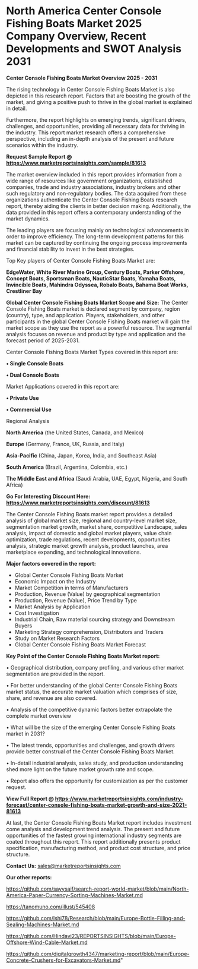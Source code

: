 # North America Center Console Fishing Boats Market 2025 Company Overview, Recent Developments and SWOT Analysis 2031

<Strong> Center Console Fishing Boats Market Overview 2025 - 2031</strong>

The rising technology in Center Console Fishing Boats Market is also depicted in this research report. Factors that are boosting the growth of the market, and giving a positive push to thrive in the global market is explained in detail.

Furthermore, the report highlights on emerging trends, significant drivers, challenges, and opportunities, providing all necessary data for thriving in the industry. This report market research offers a comprehensive perspective, including an in-depth analysis of the present and future scenarios within the industry.

<strong>Request Sample Report @ <a href=https://www.marketreportsinsights.com/sample/81613>https://www.marketreportsinsights.com/sample/81613</a></strong>

The market overview included in this report provides information from a wide range of resources like government organizations, established companies, trade and industry associations, industry brokers and other such regulatory and non-regulatory bodies. The data acquired from these organizations authenticate the Center Console Fishing Boats research report, thereby aiding the clients in better decision making. Additionally, the data provided in this report offers a contemporary understanding of the market dynamics.

The leading players are focusing mainly on technological advancements in order to improve efficiency. The long-term development patterns for this market can be captured by continuing the ongoing process improvements and financial stability to invest in the best strategies.

Top Key players of Center Console Fishing Boats Market are:

<strong>EdgeWater, White River Marine Group, Century Boats, Parker Offshore, Concept Boats, Sportsman Boats, NauticStar Boats, Yamaha Boats, Invincible Boats, Mahindra Odyssea, Robalo Boats, Bahama Boat Works, Crestliner Bay</strong>

<strong><b>Global Center Console Fishing Boats Market Scope and Size:</b></strong>
The Center Console Fishing Boats market is declared segment by company, region (country), type, and application. Players, stakeholders, and other participants in the global Center Console Fishing Boats market will gain the market scope as they use the report as a powerful resource. The segmental analysis focuses on revenue and product by type and application and the forecast period of 2025-2031.

Center Console Fishing Boats Market Types covered in this report are:

<strong>• Single Console Boats

• Dual Console Boats</strong>

Market Applications covered in this report are:

<strong>• Private Use

• Commercial Use</strong> 

Regional Analysis

<strong>North America</strong> (the United States, Canada, and Mexico)

<strong>Europe</strong> (Germany, France, UK, Russia, and Italy)

<strong>Asia-Pacific</strong> (China, Japan, Korea, India, and Southeast Asia)

<strong>South America</strong> (Brazil, Argentina, Colombia, etc.)

<strong>The Middle East and Africa</strong> (Saudi Arabia, UAE, Egypt, Nigeria, and South Africa)

<strong>Go For Interesting Discount Here: <a href=https://www.marketreportsinsights.com/discount/81613>https://www.marketreportsinsights.com/discount/81613</a></strong>

The Center Console Fishing Boats market report provides a detailed analysis of global market size, regional and country-level market size, segmentation market growth, market share, competitive Landscape, sales analysis, impact of domestic and global market players, value chain optimization, trade regulations, recent developments, opportunities analysis, strategic market growth analysis, product launches, area marketplace expanding, and technological innovations.

<strong><b>Major factors covered in the report:</b></strong>
<ul>
  <li>Global Center Console Fishing Boats Market </li>
  <li>Economic Impact on the Industry</li>
  <li>Market Competition in terms of Manufacturers</li>
  <li>Production, Revenue (Value) by geographical segmentation</li>
  <li>Production, Revenue (Value), Price Trend by Type</li>
  <li>Market Analysis by Application</li>
  <li>Cost Investigation</li>
  <li>Industrial Chain, Raw material sourcing strategy and Downstream Buyers</li>
  <li>Marketing Strategy comprehension, Distributors and Traders</li>
  <li>Study on Market Research Factors</li>
  <li>Global Center Console Fishing Boats Market Forecast</li>
</ul>

<strong><b>Key Point of the Center Console Fishing Boats Market report:</b></strong>

• Geographical distribution, company profiling, and various other market segmentation are provided in the report.

• For better understanding of the global Center Console Fishing Boats market status, the accurate market valuation which comprises of size, share, and revenue are also covered.

• Analysis of the competitive dynamic factors better extrapolate the complete market overview

• What will be the size of the emerging Center Console Fishing Boats market in 2031?

• The latest trends, opportunities and challenges, and growth drivers provide better construal of the Center Console Fishing Boats Market.

• In-detail industrial analysis, sales study, and production understanding shed more light on the future market growth rate and scope.

• Report also offers the opportunity for customization as per the customer request.

<strong><b>View Full Report @ <a href=https://www.marketreportsinsights.com/industry-forecast/center-console-fishing-boats-market-growth-and-size-2021-81613>https://www.marketreportsinsights.com/industry-forecast/center-console-fishing-boats-market-growth-and-size-2021-81613</a></b></strong>


At last, the Center Console Fishing Boats Market report includes investment come analysis and development trend analysis. The present and future opportunities of the fastest growing international industry segments are coated throughout this report. This report additionally presents product specification, manufacturing method, and product cost structure, and price structure.

<strong>Contact Us:</strong>
sales@marketreportsinsights.com

<strong>Our other reports:</strong>

<a href=https://github.com/sayysaif/search-report-world-market/blob/main/North-America-Paper-Currency-Sorting-Machines-Market.md>https://github.com/sayysaif/search-report-world-market/blob/main/North-America-Paper-Currency-Sorting-Machines-Market.md</a>

<a href=https://tanomuno.com/illust/545408>https://tanomuno.com/illust/545408</a>

<a href=https://github.com/Ishi78/Research/blob/main/Europe-Bottle-Filling-and-Sealing-Machines-Market.md>https://github.com/Ishi78/Research/blob/main/Europe-Bottle-Filling-and-Sealing-Machines-Market.md</a>

<a href=https://github.com/Hindavi23/REPORTSINSIGHTS/blob/main/Europe-Offshore-Wind-Cable-Market.md>https://github.com/Hindavi23/REPORTSINSIGHTS/blob/main/Europe-Offshore-Wind-Cable-Market.md</a>

<a href=https://github.com/digitalgrowth4347/marketing-report/blob/main/Europe-Concrete-Crushers-for-Excavators-Market.md>https://github.com/digitalgrowth4347/marketing-report/blob/main/Europe-Concrete-Crushers-for-Excavators-Market.md</a>"
